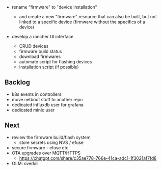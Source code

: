 - rename "firmware" to "device installation"
  - and create a new "firmware" resource that can also be built, but not linked to a specific device (firmware without the specifics of a device)
- develop a rancher UI interface

  - CRUD devices
  - firmware build status
  - download firmwares
  - automate script for flashing devices
  - installation script (if possible)

## Backlog

- k8s events in controllers
- move netboot stuff to another repo
- dedicated influxdb user for grafana
- dedicated minio user

## Next

- review the firmware build/flash system
  - store secrets using NVS / efuse
- secure firmware - efuse etc
- OTA upgrades over MQTT/HTTPS
  - https://chatgpt.com/share/c35ae778-766e-41ca-adc1-1f3021af7fd8
- OLM: overkill
